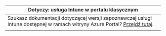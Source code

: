 |Dotyczy: usługa Intune w portalu klasycznym |
|--|
|Szukasz dokumentacji dotyczącej wersji zapoznawczej usługi Intune dostępnej w ramach witryny Azure Portal? [Przejdź tutaj](https://docs.microsoft.com/intune-azure/introduction/what-is-microsoft-intune).|
| |
